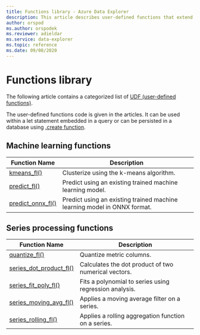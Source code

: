 ```yaml
---
title: Functions library - Azure Data Explorer
description: This article describes user-defined functions that extend Azure Data Explorer capabilities.
author: orspod
ms.author: orspodek
ms.reviewer: adieldar
ms.service: data-explorer
ms.topic: reference
ms.date: 09/08/2020
---
```

# Functions library

The following article contains a categorized list of [UDF (user-defined functions)](../query/functions/user-defined-functions.md).

The user-defined functions code is given in the articles.  It can be used within a let statement embedded in a query or can be persisted in a database using [.create function](../management/create-function.md).

## Machine learning functions

|Function Name     |Description                                          |
|-------------------------|--------------------------------------------------------|
|[kmeans_fl()](kmeans-fl.md)|Clusterize using the k-means algorithm. |
|[predict_fl()](predict-fl.md)|Predict using an existing trained machine learning model. |
|[predict_onnx_fl()](predict-onnx-fl.md)| Predict using an existing trained machine learning model in ONNX format. |

## Series processing functions

|Function Name     |Description                                          |
|-------------------------|--------------------------------------------------------|
|[quantize_fl()](quantize-fl.md)|Quantize metric columns. |
|[series_dot_product_fl()](series_dot_product_fl.md)|Calculates the dot product of two numerical vectors. |
|[series_fit_poly_fl()](series-fit-poly-fl.md)|Fits a polynomial to series using regression analysis. |
|[series_moving_avg_fl()](series-moving-avg-fl.md)|Applies a moving average filter on a series. |
|[series_rolling_fl()](series-rolling-fl.md)|Applies a rolling aggregation function on a series. |
